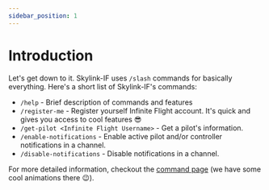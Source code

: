 ```yaml
---
sidebar_position: 1
---
```


# Introduction

Let's get down to it. Skylink-IF uses `/slash` commands for basically everything. Here's a short list of Skylink-IF's commands:

* `/help` - Brief description of commands and features 
* `/register-me` - Register yourself Infinite Flight account. It's quick and gives you access to cool features 😎 
* `/get-pilot <Infinite Flight Username>` - Get a pilot's information.
* `/enable-notifications` - Enable active pilot and/or controller notifications in a channel. 
* `/disable-notifications` - Disable notifications in a channel.

For more detailed information, checkout the [command page](/docs/help/commands) (we have some cool animations there 😉).